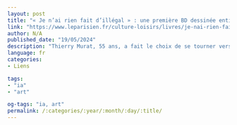 ```yaml
---
layout: post
title: "« Je n’ai rien fait d’illégal » : une première BD dessinée entièrement par intelligence artificielle autoéditée"
link: "https://www.leparisien.fr/culture-loisirs/livres/je-nai-rien-fait-dillegal-une-premiere-bd-dessinee-entierement-par-intelligence-artificielle-autoeditee-03-10-2023-EJR7YQTAXNCKXPVDFQBVJJHVLE.php"
author: N/A
published_date: "19/05/2024"
description: "Thierry Murat, 55 ans, a fait le choix de se tourner vers un logiciel capable de générer des illustrations sur commande afin d’illustrer son dernier titre. Il l’a autoédité via une campagne de levée de fonds, après le refus de publication de son éditeur."
language: fr
categories:
- Liens

tags:
- "ia"
- "art"

og-tags: "ia, art"
permalink: /:categories/:year/:month/:day/:title/
---
```

